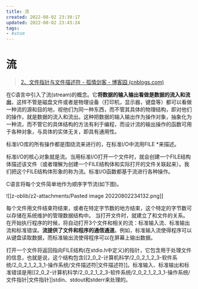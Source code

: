 ```yaml
---
title: 流
created: 2022-08-02 23:39:17
updated: 2022-08-02 23:43:24
tags: 
- #atom
---
```

# 流

> [2、文件指针与文件描述符 - 孤情剑客 - 博客园 (cnblogs.com)](https://www.cnblogs.com/The-explosion/articles/12246297.html)

在C语言中引入了流(stream)的概念。它**将数据的输入输出看做是数据的流入和流出**，这样不管是磁盘文件或者是物理设备（打印机，显示器，键盘等）都可以看做一种流的源和目的地，视他们为同一种东西，而不管其具体的物理结构，即对他们的操作，就是数据的流入和流出。这种把数据的输入输出作为操作对象，抽象化为一种流，而不管它的具体结构的方法有利于编程，而设计流的输出操作的函数可用于各种对象，与具体的实体无关，即具有通用性。

标准I/O库的所有操作都是围绕流来进行的，在标准I/O中流用FILE *来描述。

标准I/O的核心对象就是流。当用标准I/O打开一个文件时，就会创建一个FILE结构体描述该文件（或者理解为创建一个FILE结构体和实际打开的文件关联起来）。我们把这个FILE结构体形象的称为流。标准I/O函数都基于流进行各种操作。

C语言将每个文件简单地作为顺序字节流(如下图)。

![[z-oblib/z2-attachments/Pasted image 20220802234132.png]]

每个文件用文件结束符结束，或者在特定字节数的地方结束，这个特定的字节数可以存储在系统维护的管理数据结构中。
当打开文件时，就建立了和文件的关系。在开始执行程序的时候，将自动打开3个文件和相关的流：标准输入流、标准输出流和标准错误。**流提供了文件和程序的通信通道**。例如，标准输入流使得程序可以从键盘读取数据，而标准输出流使得程序可以在屏幕上输出数据。

打开一个文件将返回指向FILE结构(在stdio.h中定义)的指针，它包含用于处理文件的信息，也就是说，这个结构包含[[2_0_2-计算机科学/2_0_2_1_2_3-软件系统/2_0_2_1_2_3_1-操作系统/文件描述符|文件描述符]]。标准输入、标准输出和标准错误是用[[2_0_2-计算机科学/2_0_2_1_2_3-软件系统/2_0_2_1_2_3_1-操作系统/文件指针|文件指针]]stdin、stdout和stderr来处理的。